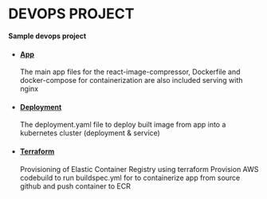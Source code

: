 # DEVOPS PROJECT
**Sample devops project**

- #### [App](https://github.com/o3cloudng/devops-project/app)
    The main app files for the react-image-compressor, Dockerfile and docker-compose for containerization are also included serving with nginx
- #### [Deployment](https://github.com/o3cloudng/devops-project/infra-deploy/deploy)
    The deployment.yaml file to deploy built image from app into a kubernetes cluster (deployment & service)
- #### [Terraform](https://github.com/o3cloudng/devops-project/infra-deploy/terraform)
    Provisioning of Elastic Container Registry using terraform
    Provision AWS codebuild to run buildspec.yml for to containerize app from source github and push container to ECR


